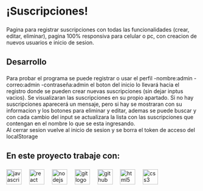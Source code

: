 <h1 align="left">¡Suscripciones!</h1>

###

<p align="left">Pagina para registrar suscripciones con  todas las funcionalidades (crear, editar, eliminar), pagina 100% responsiva para celular o pc, con creacion de nuevos usuarios e inicio de sesion.</p>

###

<h2 align="left">Desarrollo</h2>

###

<p align="left">Para probar el programa se puede registrar o usar el perfil -nombre:admin -correo:admin -contraseña:admin el boton del inicio lo llevará hacia el registro donde se pueden crear nuevas suscripciones (sin dejar inptus vacios). Se visualizaran las suscripciones en su propio apartado. Si no hay suscripciones aparecerá un mensaje, pero si hay se mostraran con su informacion y los botones para eliminar y editar, ademas se puede buscar y con cada cambio del input se actualizara la lista con las suscripciones que contengan en el nombre lo que se esta ingresando.<br>Al cerrar sesion vuelve al inicio de sesion y se borra el token de acceso del localStorage</p>

###

<h2 align="left">En este proyecto trabaje con:</h2>

###

<div align="left">
  <img src="https://cdn.jsdelivr.net/gh/devicons/devicon/icons/javascript/javascript-original.svg" height="40" alt="javascript logo"  />
  <img width="12" />
  <img src="https://cdn.jsdelivr.net/gh/devicons/devicon/icons/react/react-original.svg" height="40" alt="react logo"  />
  <img width="12" />
  <img src="https://cdn.jsdelivr.net/gh/devicons/devicon/icons/nodejs/nodejs-original.svg" height="40" alt="nodejs logo"  />
  <img width="12" />
  <img src="https://cdn.jsdelivr.net/gh/devicons/devicon/icons/git/git-original.svg" height="40" alt="git logo"  />
  <img width="12" />
  <img src="https://cdn.jsdelivr.net/gh/devicons/devicon/icons/github/github-original.svg" height="40" alt="github logo"  />
  <img width="12" />
  <img src="https://cdn.jsdelivr.net/gh/devicons/devicon/icons/html5/html5-original.svg" height="40" alt="html5 logo"  />
  <img width="12" />
  <img src="https://cdn.jsdelivr.net/gh/devicons/devicon/icons/css3/css3-original.svg" height="40" alt="css3 logo"  />
</div>

###